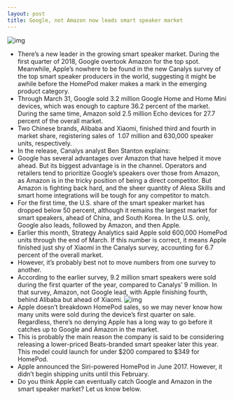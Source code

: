 ```yaml
---
layout: post
title: Google, not Amazon now leads smart speaker market
---
```

![img](http://media.idownloadblog.com/wp-content/uploads/2017/05/Google-Home-teaser-008.jpg)
* There’s a new leader in the growing smart speaker market. During the first quarter of 2018, Google overtook Amazon for the top spot. Meanwhile, Apple’s nowhere to be found in the new Canalys survey of the top smart speaker producers in the world, suggesting it might be awhile before the HomePod maker makes a mark in the emerging product category.
* Through March 31, Google sold 3.2 million Google Home and Home Mini devices, which was enough to capture 36.2 percent of the market. During the same time, Amazon sold 2.5 million Echo devices for 27.7 percent of the overall market.
* Two Chinese brands, Alibaba and Xiaomi, finished third and fourth in market share, registering sales of  1.07 million and 630,000 speaker units, respectively.
* In the release, Canalys analyst Ben Stanton explains:
* Google has several advantages over Amazon that have helped it move ahead. But its biggest advantage is in the channel. Operators and retailers tend to prioritize Google’s speakers over those from Amazon, as Amazon is in the tricky position of being a direct competitor. But Amazon is fighting back hard, and the sheer quantity of Alexa Skills and smart home integrations will be tough for any competitor to match.
* For the first time, the U.S. share of the smart speaker market has dropped below 50 percent, although it remains the largest market for smart speakers, ahead of China, and South Korea. In the U.S. only, Google also leads, followed by Amazon, and then Apple.
* Earlier this month, Strategy Analytics said Apple sold 600,000 HomePod units through the end of March. If this number is correct, it means Apple finished just shy of Xiaomi in the Canalys survey, accounting for 6.7 percent of the overall market.
* However, it’s probably best not to move numbers from one survey to another.
* According to the earlier survey, 9.2 million smart speakers were sold during the first quarter of the year, compared to Canalys’ 9 million. In that survey, Amazon, not Google lead, with Apple finishing fourth,  behind Alibaba but ahead of Xiaomi.
![img](http://media.idownloadblog.com/wp-content/uploads/2018/05/smart-speaker-survey.jpg)
* Apple doesn’t breakdown HomePod sales, so we may never know how many units were sold during the device’s first quarter on sale. Regardless, there’s no denying Apple has a long way to go before it catches up to Google and Amazon in the market.
* This is probably the main reason the company is said to be considering releasing a lower-priced Beats-branded smart speaker later this year. This model could launch for under $200 compared to $349 for HomePod.
* Apple announced the Siri-powered HomePod in June 2017. However, it didn’t begin shipping units until this February.
* Do you think Apple can eventually catch Google and Amazon in the smart speaker market? Let us know below.

